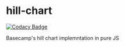 # hill-chart

[![Codacy Badge](https://api.codacy.com/project/badge/Grade/d23cdc565b664e8e9590b706921a706a)](https://app.codacy.com/manual/nagi1/hill-chart?utm_source=github.com&utm_medium=referral&utm_content=nagi1/hill-chart&utm_campaign=Badge_Grade_Dashboard)

Basecamp's hill chart implemntation in pure JS
